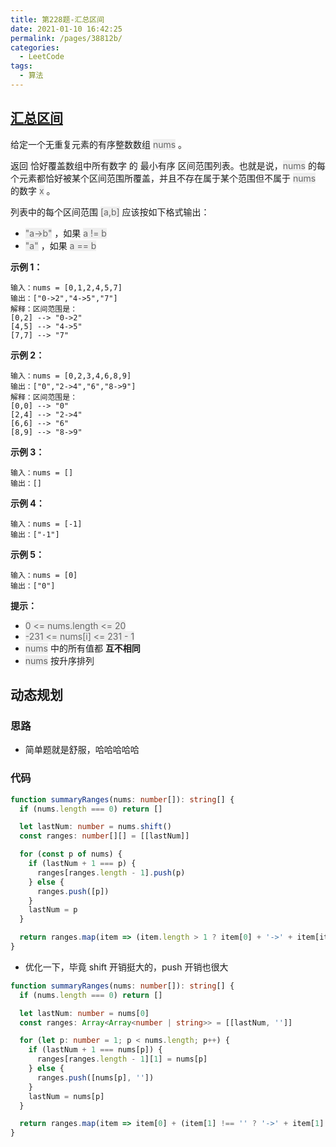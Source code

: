 ```yaml
---
title: 第228题-汇总区间
date: 2021-01-10 16:42:25
permalink: /pages/38812b/
categories:
  - LeetCode
tags:
  - 算法
---
```


## [汇总区间](https://leetcode-cn.com/problems/summary-ranges/)

给定一个无重复元素的有序整数数组 <font style="background: #eee; color: #666;">nums</font> 。

返回 恰好覆盖数组中所有数字 的 最小有序 区间范围列表。也就是说，<font style="background: #eee; color: #666;">nums</font> 的每个元素都恰好被某个区间范围所覆盖，并且不存在属于某个范围但不属于 <font style="background: #eee; color: #666;">nums</font> 的数字 <font style="background: #eee; color: #666;">x</font> 。

列表中的每个区间范围 <font style="background: #eee; color: #666;">[a,b]</font> 应该按如下格式输出：

- <font style="background: #eee; color: #666;">"a->b"</font> ，如果 <font style="background: #eee; color: #666;">a != b</font>
- <font style="background: #eee; color: #666;">"a"</font> ，如果 <font style="background: #eee; color: #666;">a == b</font>

**示例 1：**

```
输入：nums = [0,1,2,4,5,7]
输出：["0->2","4->5","7"]
解释：区间范围是：
[0,2] --> "0->2"
[4,5] --> "4->5"
[7,7] --> "7"
```

<!-- more -->

**示例 2：**

```
输入：nums = [0,2,3,4,6,8,9]
输出：["0","2->4","6","8->9"]
解释：区间范围是：
[0,0] --> "0"
[2,4] --> "2->4"
[6,6] --> "6"
[8,9] --> "8->9"
```

**示例 3：**

```
输入：nums = []
输出：[]
```

**示例 4：**

```
输入：nums = [-1]
输出：["-1"]
```

**示例 5：**

```
输入：nums = [0]
输出：["0"]
```

**提示：**

- <font style="background: #eee; color: #666;">0 <= nums.length <= 20</font>
- <font style="background: #eee; color: #666;">-231 <= nums[i] <= 231 - 1</font>
- <font style="background: #eee; color: #666;">nums</font> 中的所有值都 **互不相同**
- <font style="background: #eee; color: #666;">nums</font> 按升序排列

## 动态规划

### 思路

- 简单题就是舒服，哈哈哈哈哈

### 代码

```TypeScript
function summaryRanges(nums: number[]): string[] {
  if (nums.length === 0) return []

  let lastNum: number = nums.shift()
  const ranges: number[][] = [[lastNum]]

  for (const p of nums) {
    if (lastNum + 1 === p) {
      ranges[ranges.length - 1].push(p)
    } else {
      ranges.push([p])
    }
    lastNum = p
  }

  return ranges.map(item => (item.length > 1 ? item[0] + '->' + item[item.length - 1] : item[0] + ''))
}
```

- 优化一下，毕竟 shift 开销挺大的，push 开销也很大

```TypeScript
function summaryRanges(nums: number[]): string[] {
  if (nums.length === 0) return []

  let lastNum: number = nums[0]
  const ranges: Array<Array<number | string>> = [[lastNum, '']]

  for (let p: number = 1; p < nums.length; p++) {
    if (lastNum + 1 === nums[p]) {
      ranges[ranges.length - 1][1] = nums[p]
    } else {
      ranges.push([nums[p], ''])
    }
    lastNum = nums[p]
  }

  return ranges.map(item => item[0] + (item[1] !== '' ? '->' + item[1] : ''))
}
```
